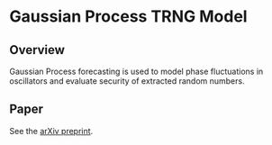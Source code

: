 # Gaussian Process TRNG Model

## Overview

Gaussian Process forecasting is used to model phase fluctuations in oscillators and evaluate security of extracted random numbers.

## Paper

See the [arXiv preprint](https://arxiv.org/html/2410.14205v1).
